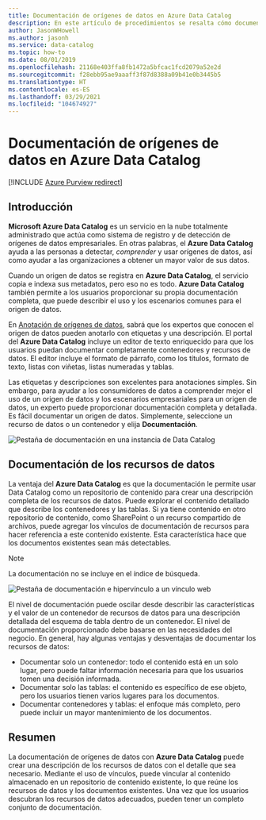 ```yaml
---
title: Documentación de orígenes de datos en Azure Data Catalog
description: En este artículo de procedimientos se resalta cómo documentar recursos de datos en Azure Data Catalog.
author: JasonWHowell
ms.author: jasonh
ms.service: data-catalog
ms.topic: how-to
ms.date: 08/01/2019
ms.openlocfilehash: 21168e403ffa8fb1472a5bfcac1fcd2079a52e2d
ms.sourcegitcommit: f28ebb95ae9aaaff3f87d8388a09b41e0b3445b5
ms.translationtype: HT
ms.contentlocale: es-ES
ms.lasthandoff: 03/29/2021
ms.locfileid: "104674927"
---
```

# <a name="how-to-document-data-sources-in-azure-data-catalog"></a>Documentación de orígenes de datos en Azure Data Catalog

[!INCLUDE [Azure Purview redirect](../../includes/data-catalog-use-purview.md)]

## <a name="introduction"></a>Introducción
**Microsoft Azure Data Catalog** es un servicio en la nube totalmente administrado que actúa como sistema de registro y de detección de orígenes de datos empresariales. En otras palabras, el **Azure Data Catalog** ayuda a las personas a detectar, *comprender* y usar orígenes de datos, así como ayudar a las organizaciones a obtener un mayor valor de sus datos.

Cuando un origen de datos se registra en **Azure Data Catalog**, el servicio copia e indexa sus metadatos, pero eso no es todo. **Azure Data Catalog** también permite a los usuarios proporcionar su propia documentación completa, que puede describir el uso y los escenarios comunes para el origen de datos.

En [Anotación de orígenes de datos](data-catalog-how-to-annotate.md), sabrá que los expertos que conocen el origen de datos pueden anotarlo con etiquetas y una descripción. El portal del **Azure Data Catalog** incluye un editor de texto enriquecido para que los usuarios puedan documentar completamente contenedores y recursos de datos. El editor incluye el formato de párrafo, como los títulos, formato de texto, listas con viñetas, listas numeradas y tablas.

Las etiquetas y descripciones son excelentes para anotaciones simples. Sin embargo, para ayudar a los consumidores de datos a comprender mejor el uso de un origen de datos y los escenarios empresariales para un origen de datos, un experto puede proporcionar documentación completa y detallada. Es fácil documentar un origen de datos. Simplemente, seleccione un recurso de datos o un contenedor y elija **Documentación**.

![Pestaña de documentación en una instancia de Data Catalog](media/data-catalog-documentation/data-catalog-documentation.png)

## <a name="documenting-data-assets"></a>Documentación de los recursos de datos
La ventaja del **Azure Data Catalog** es que la documentación le permite usar Data Catalog como un repositorio de contenido para crear una descripción completa de los recursos de datos. Puede explorar el contenido detallado que describe los contenedores y las tablas. Si ya tiene contenido en otro repositorio de contenido, como SharePoint o un recurso compartido de archivos, puede agregar los vínculos de documentación de recursos para hacer referencia a este contenido existente. Esta característica hace que los documentos existentes sean más detectables.

> [!NOTE]
> La documentación no se incluye en el índice de búsqueda.
>

![Pestaña de documentación e hipervínculo a un vínculo web](media/data-catalog-documentation/data-catalog-documentation2.png)

El nivel de documentación puede oscilar desde describir las características y el valor de un contenedor de recursos de datos para una descripción detallada del esquema de tabla dentro de un contenedor. El nivel de documentación proporcionado debe basarse en las necesidades del negocio. En general, hay algunas ventajas y desventajas de documentar los recursos de datos:

* Documentar solo un contenedor: todo el contenido está en un solo lugar, pero puede faltar información necesaria para que los usuarios tomen una decisión informada.
* Documentar solo las tablas: el contenido es específico de ese objeto, pero los usuarios tienen varios lugares para los documentos.
* Documentar contenedores y tablas: el enfoque más completo, pero puede incluir un mayor mantenimiento de los documentos.

## <a name="summary"></a>Resumen
La documentación de orígenes de datos con **Azure Data Catalog** puede crear una descripción de los recursos de datos con el detalle que sea necesario.  Mediante el uso de vínculos, puede vincular al contenido almacenado en un repositorio de contenido existente, lo que reúne los recursos de datos y los documentos existentes. Una vez que los usuarios descubran los recursos de datos adecuados, pueden tener un completo conjunto de documentación.
